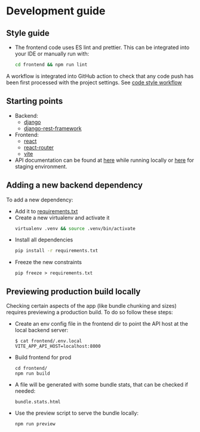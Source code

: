 # Development guide

## Style guide

- The frontend code uses ES lint and prettier. This can be integrated into your IDE or manually run with:
  ```bash
  cd frontend && npm run lint
  ```

A workflow is integrated into GitHub action to check that any code push has been first processed with the project
settings. See [code style workflow](https://github.com/digital-agenda-data/digital-agenda/actions/workflows/lint.yml)

## Starting points

- Backend:
  - [django](https://docs.djangoproject.com/)
  - [django-rest-framework](https://www.django-rest-framework.org/)
- Frontend:
  - [react](https://react.dev/)
  - [react-router](https://reactrouter.com/en/main)
  - [vite](https://vitejs.dev/)
- API documentation can be found at [here](http://localhost:8080/api/docs/) while running locally or [here](https://multilateralfund.edw.ro/api/docs/) for staging environment.

## Adding a new backend dependency

To add a new dependency:

- Add it to [requirements.txt](/requirements.txt)
- Create a new virtualenv and activate it
  ```bash
  virtualenv .venv && source .venv/bin/activate
  ```
- Install all dependencies
  ```bash
  pip install -r requirements.txt
  ```
- Freeze the new constraints
  ```
  pip freeze > requirements.txt
  ```

## Previewing production build locally

Checking certain aspects of the app (like bundle chunking and sizes) requires previewing
a production build. To do so follow these steps:

- Create an env config file in the frontend dir to point the API host at the local
  backend server:
  ```shell
  $ cat frontend/.env.local
  VITE_APP_API_HOST=localhost:8000
  ```
- Build frontend for prod
  ```shell
  cd frontend/
  npm run build
  ```
- A file will be generated with some bundle stats, that can be checked if needed:
  ```shell
  bundle.stats.html
  ```
- Use the preview script to serve the bundle locally:
  ```shell
  npm run preview
  ```
